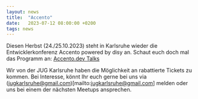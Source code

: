 ```yaml
---
layout: news
title:  "Accento"
date:   2023-07-12 08:00:00 +0200
tags: news
---
```


Diesen Herbst (24./25.10.2023) steht in Karlsruhe wieder die Entwicklerkonferenz Accento powered by disy an.
Schaut euch doch mal das Programm an: [Accento.dev Talks](https://2023.accento.dev/talks/)

Wir von der JUG Karlsruhe haben die Möglichkeit an rabattierte Tickets zu kommen. Bei Interesse, könnt Ihr euch gerne bei uns via  (jugkarlsruhe@gmail.com)[mailto:jugkarlsruhe@gmail.com] melden oder uns bei einem der nächsten Meetups ansprechen.